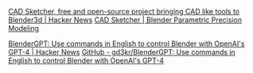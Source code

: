 
[CAD Sketcher, free and open-source project bringing CAD like tools to Blender3d | Hacker News](https://news.ycombinator.com/item?id=34856383)
[CAD Sketcher | Blender Parametric Precision Modeling](https://www.cadsketcher.com/)

[BlenderGPT: Use commands in English to control Blender with OpenAI's GPT-4 | Hacker News](https://news.ycombinator.com/item?id=35320571)
[GitHub - gd3kr/BlenderGPT: Use commands in English to control Blender with OpenAI's GPT-4](https://github.com/gd3kr/BlenderGPT)
